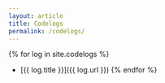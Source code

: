 ```yaml
---
layout: article
title: Codelogs
permalink: /codelogs/
---
```


{% for log in site.codelogs %}

- [{{ log.title }}]({{ log.url }})
{% endfor %}
